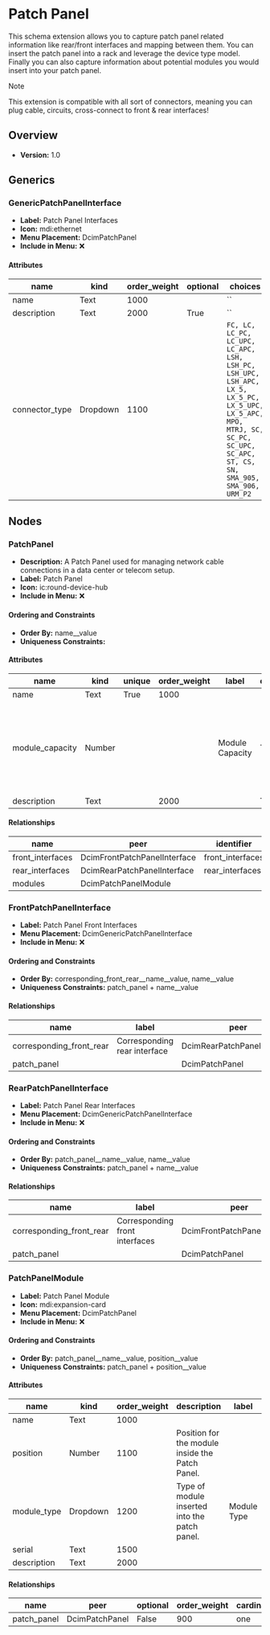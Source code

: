 # Patch Panel

This schema extension allows you to capture patch panel related information like rear/front interfaces and mapping between them. You can insert the patch panel into a rack and leverage the device type model. Finally you can also capture information about potential modules you would insert into your patch panel.

> [!NOTE]
> This extension is compatible with all sort of connectors, meaning you can plug cable, circuits, cross-connect to front & rear interfaces!


## Overview

- **Version:** 1.0

## Generics

### GenericPatchPanelInterface

- **Label:** Patch Panel Interfaces
- **Icon:** mdi:ethernet
- **Menu Placement:** DcimPatchPanel
- **Include in Menu:** ❌

#### Attributes

| name | kind | order_weight | optional | choices |
| ---- | ---- | ------------ | -------- | ------- |
| name | Text | 1000 |  | `` |
| description | Text | 2000 | True | `` |
| connector_type | Dropdown | 1100 |  | `FC, LC, LC_PC, LC_UPC, LC_APC, LSH, LSH_PC, LSH_UPC, LSH_APC, LX_5, LX_5_PC, LX_5_UPC, LX_5_APC, MPO, MTRJ, SC, SC_PC, SC_UPC, SC_APC, ST, CS, SN, SMA_905, SMA_906, URM_P2` |

## Nodes

### PatchPanel

- **Description:** A Patch Panel used for managing network cable connections in a data center or telecom setup.
- **Label:** Patch Panel
- **Icon:** ic:round-device-hub
- **Include in Menu:** ❌


#### Ordering and Constraints
- **Order By:** name__value
- **Uniqueness Constraints:** 
#### Attributes

| name | kind | unique | order_weight | label | optional | description |
| ---- | ---- | ------ | ------------ | ----- | -------- | ----------- |
| name | Text | True | 1000 |  |  |  |
| module_capacity | Number |  |  | Module Capacity | True | The maximum number of modules that can be housed within this patch panel. |
| description | Text |  | 2000 |  | True |  |

#### Relationships

| name | peer | identifier | optional | cardinality | kind |
| ---- | ---- | ---------- | -------- | ----------- | ---- |
| front_interfaces | DcimFrontPatchPanelInterface | front_interfaces | True | many | Component |
| rear_interfaces | DcimRearPatchPanelInterface | rear_interfaces | True | many | Component |
| modules | DcimPatchPanelModule |  | True | many | Component |

### FrontPatchPanelInterface

- **Label:** Patch Panel Front Interfaces
- **Menu Placement:** DcimGenericPatchPanelInterface
- **Include in Menu:** ❌


#### Ordering and Constraints
- **Order By:** corresponding_front_rear__name__value, name__value
- **Uniqueness Constraints:** patch_panel + name__value
#### Relationships

| name | label | peer | order_weight | optional | cardinality | kind | identifier |
| ---- | ----- | ---- | ------------ | -------- | ----------- | ---- | ---------- |
| corresponding_front_rear | Corresponding rear interface | DcimRearPatchPanelInterface | 1200 | True | one | Attribute |  |
| patch_panel |  | DcimPatchPanel | 900 | False | one | Parent | front_interfaces |

### RearPatchPanelInterface

- **Label:** Patch Panel Rear Interfaces
- **Menu Placement:** DcimGenericPatchPanelInterface
- **Include in Menu:** ❌


#### Ordering and Constraints
- **Order By:** patch_panel__name__value, name__value
- **Uniqueness Constraints:** patch_panel + name__value
#### Relationships

| name | label | peer | order_weight | optional | cardinality | kind | identifier |
| ---- | ----- | ---- | ------------ | -------- | ----------- | ---- | ---------- |
| corresponding_front_rear | Corresponding front interfaces | DcimFrontPatchPanelInterface | 1200 | True | many | Attribute |  |
| patch_panel |  | DcimPatchPanel | 900 | False | one | Parent | rear_interfaces |

### PatchPanelModule

- **Label:** Patch Panel Module
- **Icon:** mdi:expansion-card
- **Menu Placement:** DcimPatchPanel
- **Include in Menu:** ❌


#### Ordering and Constraints
- **Order By:** patch_panel__name__value, position__value
- **Uniqueness Constraints:** patch_panel + position__value
#### Attributes

| name | kind | order_weight | description | label | optional | choices |
| ---- | ---- | ------------ | ----------- | ----- | -------- | ------- |
| name | Text | 1000 |  |  |  | `` |
| position | Number | 1100 | Position for the module inside the Patch Panel. |  |  | `` |
| module_type | Dropdown | 1200 | Type of module inserted into the patch panel. | Module Type | True | `3_mpo_24_fo_lc` |
| serial | Text | 1500 |  |  | True | `` |
| description | Text | 2000 |  |  | True | `` |

#### Relationships

| name | peer | optional | order_weight | cardinality | kind |
| ---- | ---- | -------- | ------------ | ----------- | ---- |
| patch_panel | DcimPatchPanel | False | 900 | one | Parent |
